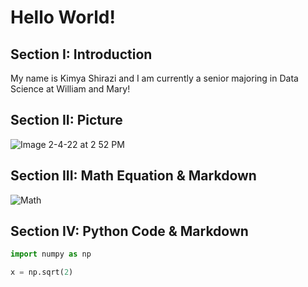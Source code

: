 # Hello World!

## Section I: Introduction

My name is Kimya Shirazi and I am currently a senior majoring in Data Science at William and Mary!

## Section II: Picture
![Image 2-4-22 at 2 52 PM](https://user-images.githubusercontent.com/78177144/152691621-f08d1232-f764-4b41-9a4c-dc5f0c003018.jpg)

## Section III: Math Equation & Markdown
![Math](https://render.githubusercontent.com/render/math?math=%5Csqrt%7B%5Csin(x%2B1)%2B3%7D)

## Section IV: Python Code & Markdown
```Python
import numpy as np

x = np.sqrt(2)
```
